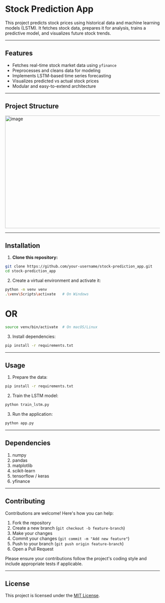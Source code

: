 # Stock Prediction App

This project predicts stock prices using historical data and machine learning models (LSTM). It fetches stock data, prepares it for analysis, trains a predictive model, and visualizes future stock trends.

---

## Features
- Fetches real-time stock market data using `yfinance`
- Preprocesses and cleans data for modeling
- Implements LSTM-based time series forecasting
- Visualizes predicted vs actual stock prices
- Modular and easy-to-extend architecture

---

## Project Structure

<img width="810" height="366" alt="image" src="https://github.com/user-attachments/assets/2b090814-675a-4a0d-9e0d-cc3b0edf0bcd" />

---


## Installation

1. **Clone this repository:**

```bash
git clone https://github.com/your-username/stock-prediction_app.git
cd stock-prediction_app
```

2.  Create a virtual environment and activate it:

```bash
python -m venv venv
.\venv\Scripts\activate   # On Windows
```
# OR
```bash
source venv/bin/activate  # On macOS/Linux
```

3. Install dependencies:

```bash
pip install -r requirements.txt
```

---

## Usage
1. Prepare the data:
```bash
pip install -r requirements.txt
```

2. Train the LSTM model:
```bash
python train_lstm.py
```

3. Run the application:
```bash
python app.py
```

---

## Dependencies

1. numpy
2. pandas
3. matplotlib
4. scikit-learn
5. tensorflow / keras
6. yfinance

---

## Contributing

Contributions are welcome! Here's how you can help:

1. Fork the repository
2. Create a new branch (`git checkout -b feature-branch`)
3. Make your changes
4. Commit your changes (`git commit -m "Add new feature"`)
5. Push to your branch (`git push origin feature-branch`)
6. Open a Pull Request

Please ensure your contributions follow the project's coding style and include appropriate tests if applicable.

---

## License

This project is licensed under the [MIT License](LICENSE).


